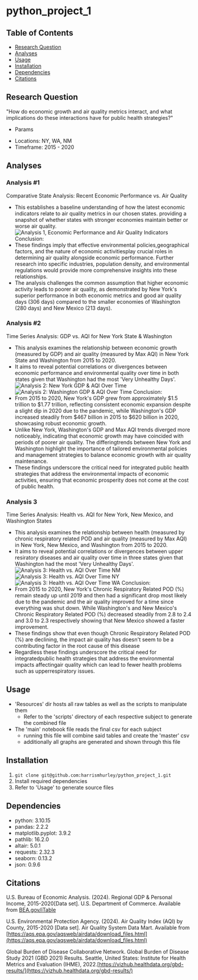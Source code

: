 # python_project_1

## Table of Contents
* [Research Question](#research-question)
* [Analyses](#analyses)
* [Usage](#usage)
* [Installation](#installation)
* [Dependencies](#dependencies)
* [Citations](#citations)

## Research Question
"How do economic growth and air quality metrics interact, and what implications do these interactions have for public health strategies?"
* Params
- Locations: NY, WA, NM
- Timeframe: 2015 - 2020

## Analyses

### Analysis #1
Comparative State Analysis: Recent Economic Performance vs. Air Quality
- This establishes a baseline understanding of how the latest economic indicators relate to air quality metrics in our chosen states. providing a snapshot of whether states with stronger economies maintain better or worse air quality. 
![Analysis 1, Economic Performance and Air Quality Indicators ](./graphs/analysis_1.png)
Conclusion:
- These findings imply that effective environmental policies,geographical factors, and the nature of economic activitiesplay crucial roles in determining air quality alongside economic performance. Further research into specific industries, population density, and environmental regulations would provide more comprehensive insights into these relationships.
- The analysis challenges the common assumption that higher economic activity leads to poorer air quality, as demonstrated by New York's superior performance in both economic metrics and good air quality days (306 days) compared to the smaller economies of Washington (280 days) and New Mexico (213 days).

### Analysis #2
Time Series Analysis: GDP vs. AQI for New York State & Washington
- This analysis examines the relationship between economic growth (measured by GDP) and air quality (measured by Max AQI) in New York State and Washington from 2015 to 2020. 
- It aims to reveal potential correlations or divergences between economic performance and environmental quality over time in both states given that Washington had the most 'Very Unhealthy Days'.
![Analysis 2: New York GDP & AQI Over Time ](./graphs/analysis_2_NY.png)
![Analysis 2: Washington GDP & AQI Over Time ](./graphs/analysis_2_WA.png)
Conclusion:
- From 2015 to 2020, New York's GDP grew from approximately $1.5 trillion to $1.77 trillion, reflecting consistent economic expansion despite a slight dip in 2020 due to the pandemic, while Washington's GDP increased steadily from $467 billion in 2015 to $620 billion in 2020, showcasing robust economic growth.
- Unlike New York, Washington's GDP and Max AQI trends diverged more noticeably, indicating that economic growth may have coincided with periods of poorer air quality. The differingtrends between New York and Washington highlight the importance of tailored environmental policies and management strategies to balance economic growth with air quality maintenance.
- These findings underscore the critical need for integrated public health strategies that address the environmental impacts of economic activities, ensuring that economic prosperity does not come at the cost of public health.

### Analysis 3
Time Series Analysis: Health vs. AQI for New York, New Mexico, and Washington States
- This analysis examines the relationship between health (measured by chronic respiratory related POD and air quality (measured by Max AQI) in New York, New Mexico, and Washington from 2015 to 2020.
- It aims to reveal potential correlations or divergences between upper resiratory diseases and air quality over time in three states given that Washington had the most 'Very Unhealthy Days'.
![Analysis 3: Health vs. AQI Over Time NM](./graphs/analysis_3_NM.png)
![Analysis 3: Health vs. AQI Over Time NY](./graphs/analysis_3_NY.png)
![Analysis 3: Health vs. AQI Over Time WA](./graphs/analysis_3_WA.png)
Conclusion:
- From 2015 to 2020, New York's Chronic Respiratory Related POD (%) remain steady up until 2019 and then had a significant drop most likely due to the pandemic and the air quality improved for a time since everything was shut down. While Washington's and New Mexico's Chronic Respiratory Related POD (%) decreased steadily from 2.8 to 2.4 and 3.0 to 2.3 respectively showing that New Mexico showed a faster improvement.
- These findings show that even though Chronic Respiratory Related POD (%) are declining, the impact air quality has doesn't seem to be a contributing factor in the root cause of this disease 
- Regardless these findings underscore the critical need for integratedpublic health strategies that address the environmental impacts affectingair quality which can lead to fewer health problems such as upperrespiratory issues.

## Usage
- 'Resources' dir hosts all raw tables as well as the scripts to manipulate them
    - Refer to the 'scripts' directory of each respective subject to generate the combined file
- The 'main' notebook file reads the final csv for each subject
    - running this file will combine said tables and create the 'master' csv
    - additionally all graphs are generated and shown through this file

## Installation
1. `git clone git@github.com:harrismhurley/python_project_1.git`
2. Install required dependencies
3. Refer to 'Usage' to generate source files

## Dependencies
- python: 3.10.15
- pandas: 2.2.2
- matplotlib.pyplot: 3.9.2
- pathlib: 16.2.0
- altair: 5.0.1 
- requests: 2.32.3
- seaborn: 0.13.2
- json: 0.9.6

## Citations
U.S. Bureau of Economic Analysis. (2024). Regional GDP & Personal Income, 2015-2020[Data set]. U.S. Department of Commerce. Available from [BEA.gov/iTable](BEA.gov/iTable)

U.S. Environmental Protection Agency. (2024). Air Quality Index (AQI) by County, 2015-2020 [Data set]. Air Quality System Data Mart. Available from [https://aqs.epa.gov/aqsweb/airdata/download_files.html](https://aqs.epa.gov/aqsweb/airdata/download_files.html)

Global Burden of Disease Collaborative Network. Global Burden of Disease Study 2021 (GBD 2021) Results. Seattle, United States: Institute for Health Metrics and Evaluation (IHME), 2022.[https://vizhub.healthdata.org/gbd-results/](https://vizhub.healthdata.org/gbd-results/)

